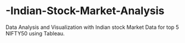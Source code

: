 # -Indian-Stock-Market-Analysis
Data Analysis and Visualization with Indian stock Market Data for top 5 NIFTY50 using Tableau.
